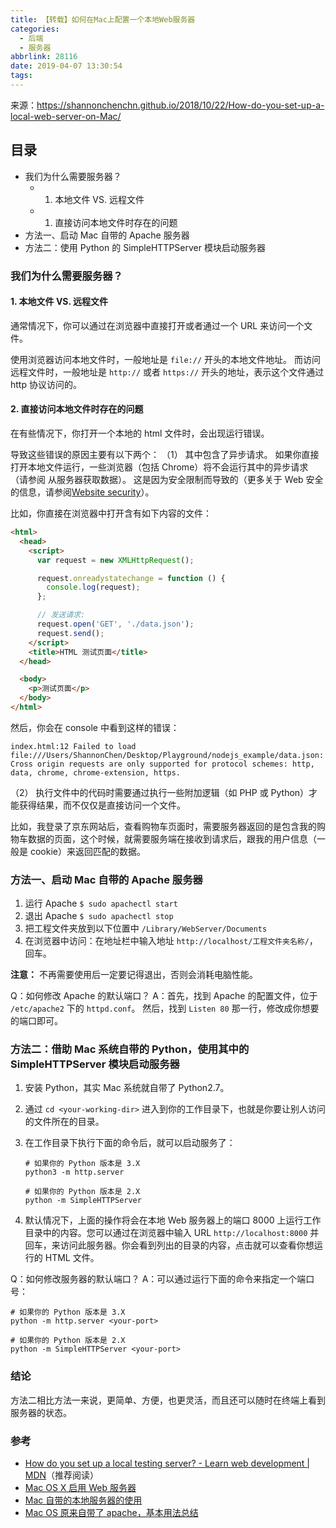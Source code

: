 ```yaml
---
title: 【转载】如何在Mac上配置一个本地Web服务器
categories:
  - 后端
  - 服务器
abbrlink: 28116
date: 2019-04-07 13:30:54
tags:
---
```


来源：https://shannonchenchn.github.io/2018/10/22/How-do-you-set-up-a-local-web-server-on-Mac/

## 目录

- 我们为什么需要服务器？
  - 1. 本地文件 VS. 远程文件
  - 1. 直接访问本地文件时存在的问题
- 方法一、启动 Mac 自带的 Apache 服务器
- 方法二：使用 Python 的 SimpleHTTPServer 模块启动服务器

<!-- more -->

### 我们为什么需要服务器？

#### 1. 本地文件 VS. 远程文件

通常情况下，你可以通过在浏览器中直接打开或者通过一个 URL 来访问一个文件。

使用浏览器访问本地文件时，一般地址是 `file://` 开头的本地文件地址。
而访问远程文件时，一般地址是 `http://` 或者 `https://` 开头的地址，表示这个文件通过 http 协议访问的。

#### 2. 直接访问本地文件时存在的问题

在有些情况下，你打开一个本地的 html 文件时，会出现运行错误。

导致这些错误的原因主要有以下两个：
（1） 其中包含了异步请求。 如果你直接打开本地文件运行，一些浏览器（包括 Chrome）将不会运行其中的异步请求（请参阅 从服务器获取数据）。 这是因为安全限制而导致的（更多关于 Web 安全的信息，请参阅[Website security](https://developer.mozilla.org/en-US/docs/Learn/Server-side/First_steps/Website_security)）。

比如，你直接在浏览器中打开含有如下内容的文件：

```html
<html>
  <head>
    <script>
      var request = new XMLHttpRequest();

      request.onreadystatechange = function () {
        console.log(request);
      };

      // 发送请求:
      request.open('GET', './data.json');
      request.send();
    </script>
    <title>HTML 测试页面</title>
  </head>

  <body>
    <p>测试页面</p>
  </body>
</html>
```

然后，你会在 console 中看到这样的错误：

```shell
index.html:12 Failed to load file:///Users/ShannonChen/Desktop/Playground/nodejs_example/data.json: Cross origin requests are only supported for protocol schemes: http, data, chrome, chrome-extension, https.
```

（2） 执行文件中的代码时需要通过执行一些附加逻辑（如 PHP 或 Python）才能获得结果，而不仅仅是直接访问一个文件。

比如，我登录了京东网站后，查看购物车页面时，需要服务器返回的是包含我的购物车数据的页面，这个时候，就需要服务端在接收到请求后，跟我的用户信息（一般是 cookie）来返回匹配的数据。

### 方法一、启动 Mac 自带的 Apache 服务器

1. 运行 Apache `$ sudo apachectl start`
2. 退出 Apache `$ sudo apachectl stop`
3. 把工程文件夹放到以下位置中 `/Library/WebServer/Documents`
4. 在浏览器中访问：在地址栏中输入地址 `http://localhost/工程文件夹名称/`，回车。

**注意：** 不再需要使用后一定要记得退出，否则会消耗电脑性能。

Q：如何修改 Apache 的默认端口？
A：首先，找到 Apache 的配置文件，位于 `/etc/apache2` 下的 `httpd.conf`。
然后，找到 `Listen 80` 那一行，修改成你想要的端口即可。

### 方法二：借助 Mac 系统自带的 Python，使用其中的 SimpleHTTPServer 模块启动服务器

1. 安装 Python，其实 Mac 系统就自带了 Python2.7。

2. 通过 `cd <your-working-dir>` 进入到你的工作目录下，也就是你要让别人访问的文件所在的目录。

3. 在工作目录下执行下面的命令后，就可以启动服务了：

   ```shell
   # 如果你的 Python 版本是 3.X
   python3 -m http.server

   # 如果你的 Python 版本是 2.X
   python -m SimpleHTTPServer
   ```

4. 默认情况下，上面的操作将会在本地 Web 服务器上的端口 8000 上运行工作目录中的内容。您可以通过在浏览器中输入 URL `http://localhost:8000` 并回车，来访问此服务器。你会看到列出的目录的内容，点击就可以查看你想运行的 HTML 文件。

Q：如何修改服务器的默认端口？
A：可以通过运行下面的命令来指定一个端口号：

```shell
# 如果你的 Python 版本是 3.X
python -m http.server <your-port>

# 如果你的 Python 版本是 2.X
python -m SimpleHTTPServer <your-port>
```

### 结论

方法二相比方法一来说，更简单、方便，也更灵活，而且还可以随时在终端上看到服务器的状态。

### 参考

- [How do you set up a local testing server? - Learn web development | MDN](https://developer.mozilla.org/en-US/docs/Learn/Common_questions/set_up_a_local_testing_server)（推荐阅读）
- [Mac OS X 启用 Web 服务器](https://www.jianshu.com/p/d006a34a343f)
- [Mac 自带的本地服务器的使用](http://www.jianshu.com/p/90d5fa728861)
- [Mac OS 原来自带了 apache，基本用法总结](https://blog.csdn.net/seafishyls/article/details/44546809)
